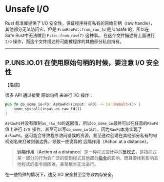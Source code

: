 # Unsafe I/O

Rust 标准库提供了 I/O 安全性，保证程序持有私有的原始句柄（raw handle），其他部分无法访问它。但是 `FromRawFd::from_raw_fd` 是 Unsafe 的，所以在 Safe Rust中无法做到 `File::from_raw(7)` 这种事。 在这个文件描述符上面进行` I/O` 操作，而这个文件描述符可能被程序的其他部分私自持有。



---

## P.UNS.IO.01  在使用原始句柄的时候，要注意 I/O 安全性

【描述】

很多 API 通过接受 原始句柄 来进行 I/O 操作：

```rust
pub fn do_some_io<FD: AsRawFd>(input: &FD) -> io::Result<()> {
    some_syscall(input.as_raw_fd())
}
```

`AsRawFd`并没有限制`as_raw_fd`的返回值，所以`do_some_io`最终可以在任意的`RawFd`值上进行 `I/O `操作。甚至可以写`do_some_io(&7)`，因为`RawFd`本身实现了`AsRawFd`。这可能会导致程序访问错误的资源。甚至通过创建在其他部分私有的句柄别名来打破封装边界，导致一些诡异的 远隔作用（Action at a distance）。

> **远隔作用**（**Action at a distance**）是一种程式设计中的[反模式](https://zh.wikipedia.org/wiki/反模式)，是指程式某一部分的行为会广泛的受到程式其他部分[指令](https://zh.wikipedia.org/wiki/指令)的影响，而且要找到影响其他程式的指令很困难，甚至根本无法进行。

在一些特殊的情况下，违反 I/O 安全甚至会导致内存安全。

